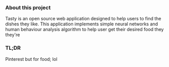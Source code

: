 ### About this project

Tasty is an open source web application designed to help users to find the dishes
they like. This application implements simple neural networks and human behaviour 
analysis algorithm to help user get their desired food they they're

### TL;DR

Pinterest but for food; lol